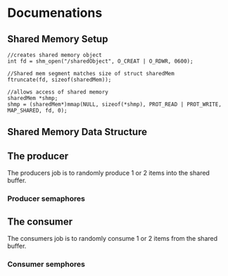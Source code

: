 # Documenations

## Shared Memory Setup

    //creates shared memory object
    int fd = shm_open("/sharedObject", O_CREAT | O_RDWR, 0600);

    //Shared mem segment matches size of struct sharedMem
    ftruncate(fd, sizeof(sharedMem));

    //allows access of shared memory
    sharedMem *shmp;
    shmp = (sharedMem*)mmap(NULL, sizeof(*shmp), PROT_READ | PROT_WRITE, MAP_SHARED, fd, 0);

## Shared Memory Data Structure

## The producer
The producers job is to randomly produce 1 or 2 items into the shared buffer.

### Producer semaphores

## The consumer
The consumers job is to randomly consume 1 or 2 items from the shared buffer. 

### Consumer semphores





